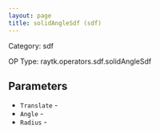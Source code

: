 ```yaml
---
layout: page
title: solidAngleSdf (sdf)
---
```


Category: sdf

OP Type: raytk.operators.sdf.solidAngleSdf

## Parameters

* `Translate` - 
* `Angle` - 
* `Radius` -
